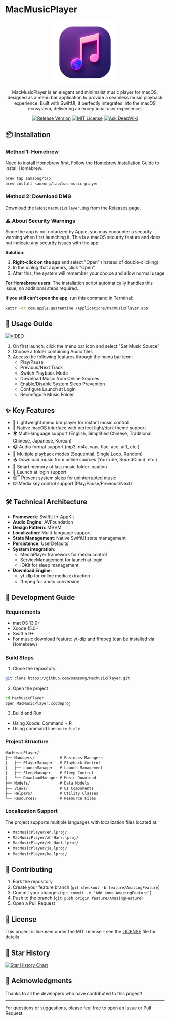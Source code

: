 # MacMusicPlayer

<div align="center">
  <img src="./MacMusicPlayer/Assets.xcassets/AppIcon.appiconset/icon_256x256_2x.png" alt="mac-music-player logo" width="200" />
  <br />
  <p>MacMusicPlayer is an elegant and minimalist music player for macOS, designed as a menu bar application to provide a seamless music playback experience. Built with SwiftUI, it perfectly integrates into the macOS ecosystem, delivering an exceptional user experience.</p>
  <p>
    <a href="https://github.com/samzong/MacMusicPlayer/releases"><img src="https://img.shields.io/github/v/release/samzong/MacMusicPlayer" alt="Release Version" /></a>
    <a href="https://github.com/samzong/MacMusicPlayer/blob/main/LICENSE"><img src="https://img.shields.io/github/license/samzong/MacMusicPlayer" alt="MIT License" /></a>
    <a href="https://deepwiki.com/samzong/MacMusicPlayer"><img src="https://deepwiki.com/badge.svg" alt="Ask DeepWiki"></a>
  </p>
</div>

## 📦 Installation

### Method 1: Homebrew

Need to install Homebrew first, Follow the [Homebrew Installation Guide](https://brew.sh/) to install Homebrew.

```bash
brew tap samzong/tap
brew install samzong/tap/mac-music-player
```

### Method 2: Download DMG

Download the latest `MacMusicPlayer.dmg` from the [Releases](https://github.com/samzong/MacMusicPlayer/releases) page.

### ⚠️ About Security Warnings

Since the app is not notarized by Apple, you may encounter a security warning when first launching it. This is a macOS security feature and does not indicate any security issues with the app.

**Solution:**

1. **Right-click on the app** and select "Open" (instead of double-clicking)
2. In the dialog that appears, click "Open"
3. After this, the system will remember your choice and allow normal usage

**For Homebrew users**: The installation script automatically handles this issue, no additional steps required.

**If you still can't open the app**, run this command in Terminal:
```bash
xattr -dr com.apple.quarantine /Applications/MacMusicPlayer.app
```

## 🚀 Usage Guide

[![VIDEO](https://img.youtube.com/vi/fzz35W4FNkw/0.jpg)](https://www.youtube.com/watch?v=fzz35W4FNkw)

1. On first launch, click the menu bar icon and select "Set Music Source"
2. Choose a folder containing Audio files
3. Access the following features through the menu bar icon:
   - Play/Pause
   - Previous/Next Track
   - Switch Playback Mode
   - Download Music from Online Sources
   - Enable/Disable System Sleep Prevention
   - Configure Launch at Login
   - Reconfigure Music Folder

## ✨ Key Features

- 🎵 Lightweight menu bar player for instant music control
- 🎨 Native macOS interface with perfect light/dark theme support
- 🌍 Multi-language support (English, Simplified Chinese, Traditional Chinese, Japanese, Korean)
- 🎧 Audio format support (mp3, m4a, wav, flac, acc, aiff, etc.)
- 🔄 Multiple playback modes (Sequential, Single Loop, Random)
- 📥 Download music from online sources (YouTube, SoundCloud, etc.)
- 💾 Smart memory of last music folder location
- 🚀 Launch at login support
- 😴 Prevent system sleep for uninterrupted music
- ⌨️ Media key control support (Play/Pause/Previous/Next)

## 🛠 Technical Architecture

- **Framework**: SwiftUI + AppKit
- **Audio Engine**: AVFoundation
- **Design Pattern**: MVVM
- **Localization**: Multi-language support
- **State Management**: Native SwiftUI state management
- **Persistence**: UserDefaults
- **System Integration**: 
  - MediaPlayer framework for media control
  - ServiceManagement for launch at login
  - IOKit for sleep management
- **Download Engine**:
  - yt-dlp for online media extraction
  - ffmpeg for audio conversion

## 🔨 Development Guide

### Requirements

- macOS 13.0+
- Xcode 15.0+
- Swift 5.9+
- For music download feature: yt-dlp and ffmpeg (can be installed via Homebrew)

### Build Steps

1. Clone the repository
```bash
git clone https://github.com/samzong/MacMusicPlayer.git
```

2. Open the project
```bash
cd MacMusicPlayer
open MacMusicPlayer.xcodeproj
```

3. Build and Run
- Using Xcode: Command + R
- Using command line: `make build`

### Project Structure

```
MacMusicPlayer/
├── Managers/           # Business Managers
│   ├── PlayerManager   # Playback Control
│   ├── LaunchManager   # Launch Management
│   ├── SleepManager    # Sleep Control
│   └── DownloadManager # Music Download
├── Models/             # Data Models
├── Views/              # UI Components
├── Helpers/            # Utility Classes
└── Resources/          # Resource Files
```

### Localization Support

The project supports multiple languages with localization files located at:
- `MacMusicPlayer/en.lproj/`
- `MacMusicPlayer/zh-Hans.lproj/`
- `MacMusicPlayer/zh-Hant.lproj/`
- `MacMusicPlayer/ja.lproj/`
- `MacMusicPlayer/ko.lproj/`

## 🤝 Contributing

1. Fork the repository
2. Create your feature branch (`git checkout -b feature/AmazingFeature`)
3. Commit your changes (`git commit -m 'Add some AmazingFeature'`)
4. Push to the branch (`git push origin feature/AmazingFeature`)
5. Open a Pull Request

## 📄 License

This project is licensed under the MIT License - see the [LICENSE](LICENSE) file for details

## 🌟 Star History

[![Star History Chart](https://api.star-history.com/svg?repos=samzong/macmusicplayer&type=Timeline)](https://star-history.com/#samzong/macmusicplayer&Timeline)

## 🙏 Acknowledgments

Thanks to all the developers who have contributed to this project!

---

For questions or suggestions, please feel free to open an Issue or Pull Request.
